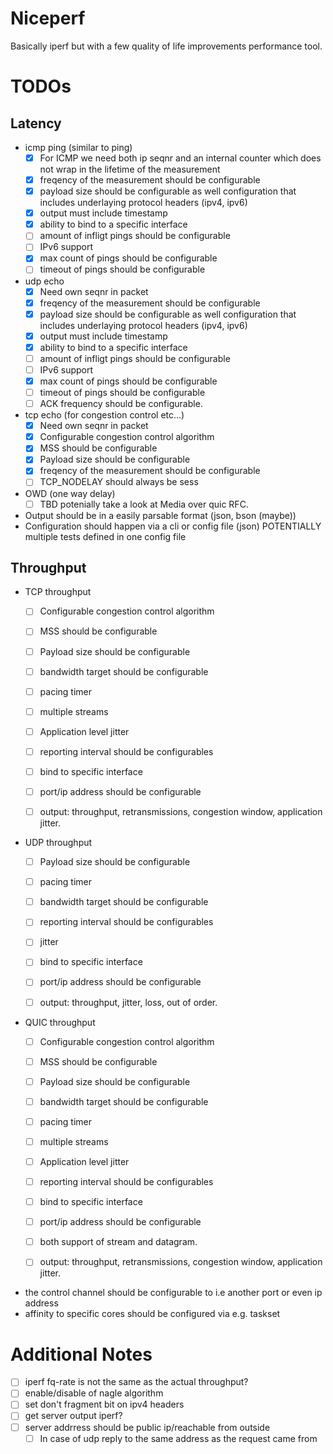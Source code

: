# Niceperf

Basically iperf but with a few quality of life improvements performance tool.
# TODOs
## Latency
* icmp ping (similar to ping)
  - [x] For ICMP we need both ip seqnr and an internal counter which does not wrap in the lifetime of the measurement
  - [x] freqency of the measurement should be configurable
  - [x] payload size should be configurable as well configuration that includes underlaying protocol headers (ipv4, ipv6)
  - [x] output must include timestamp
  - [x] ability to bind to a specific interface
  - [ ] amount of infligt pings should be configurable
  - [ ] IPv6 support
  - [x] max count of pings should be configurable
  - [ ] timeout of pings should be configurable
* udp echo
  - [x] Need own seqnr in packet
  - [x] freqency of the measurement should be configurable
  - [x] payload size should be configurable as well configuration that includes underlaying protocol headers (ipv4, ipv6)
  - [x] output must include timestamp
  - [x] ability to bind to a specific interface
  - [ ] amount of infligt pings should be configurable
  - [ ] IPv6 support
  - [x] max count of pings should be configurable
  - [ ] timeout of pings should be configurable
  - [ ] ACK frequency should be configurable.
* tcp echo (for congestion control etc...)
  - [x] Need own seqnr in packet
  - [x] Configurable congestion control algorithm
  - [x] MSS should be configurable
  - [x] Payload size should be configurable
  - [x] freqency of the measurement should be configurable
  - [ ]  TCP_NODELAY should always be sess
* OWD (one way delay)
  - [ ] TBD potenially take a look at Media over quic RFC.
* Output should be in a easily parsable format (json, bson (maybe))
* Configuration should happen via a cli or config file (json) POTENTIALLY multiple tests defined in one config file


## Throughput
* TCP throughput
    - [ ] Configurable congestion control algorithm
    - [ ] MSS should be configurable
    - [ ] Payload size should be configurable
    - [ ] bandwidth target should be configurable
    - [ ] pacing timer
    - [ ] multiple streams
    - [ ] Application level jitter
    - [ ] reporting interval should be configurables
    - [ ] bind to specific interface
    - [ ] port/ip address should be configurable

    - [ ] output: throughput, retransmissions, congestion window, application jitter.

* UDP throughput
    - [ ] Payload size should be configurable
    - [ ] pacing timer
    - [ ] bandwidth target should be configurable
    - [ ] reporting interval should be configurables
    - [ ] jitter
    - [ ] bind to specific interface
    - [ ] port/ip address should be configurable

    - [ ] output: throughput, jitter, loss, out of order.

* QUIC throughput
  - [ ] Configurable congestion control algorithm
  - [ ] MSS should be configurable
  - [ ] Payload size should be configurable
  - [ ] bandwidth target should be configurable
  - [ ] pacing timer
  - [ ] multiple streams
  - [ ] Application level jitter
  - [ ] reporting interval should be configurables
  - [ ] bind to specific interface
  - [ ] port/ip address should be configurable
  - [ ] both support of stream and datagram.

  - [ ] output: throughput, retransmissions, congestion window, application jitter.

* the control channel should be configurable to i.e another port or even ip address
* affinity to specific cores should be configured via e.g. taskset



# Additional Notes
- [ ] iperf fq-rate is not the same as the actual throughput?
- [ ] enable/disable of nagle algorithm
- [ ] set don't fragment bit on ipv4 headers
- [ ] get server output iperf?
- [ ] server addrress should be public ip/reachable from outside
  - [ ] In case of udp reply to the same address as the request came from 
